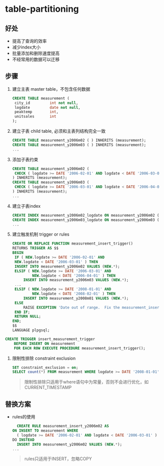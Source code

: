 # table-partitioning

## 好处

* 提高了查询的效率
* 减少index大小
* 批量添加和删除速度提高
* 不经常用的数据可以迁移

## 步骤

1. 建立主表 master table，不包含任何数据

   ```sql
   CREATE TABLE measurement (
    city_id         int not null,
    logdate         date not null,
    peaktemp        int,
    unitsales       int
   );
   ```

2. 建立子表 child table, 必须和主表列结构完全一致

   ```sql
   CREATE TABLE measurement_y2006m02 ( ) INHERITS (measurement);
   CREATE TABLE measurement_y2006m03 ( ) INHERITS (measurement);
   ...
   ```

3. 添加子表约束

   ```sql
   CREATE TABLE measurement_y2006m02 (
    CHECK ( logdate >= DATE '2006-02-01' AND logdate < DATE '2006-03-01' )
   ) INHERITS (measurement);
   CREATE TABLE measurement_y2006m03 (
    CHECK ( logdate >= DATE '2006-03-01' AND logdate < DATE '2006-04-01' )
   ) INHERITS (measurement);
   ...
   ```

4. 建立子表index

   ```sql
   CREATE INDEX measurement_y2006m02_logdate ON measurement_y2006m02 (logdate);
   CREATE INDEX measurement_y2006m03_logdate ON measurement_y2006m03 (logdate);
   ...
   ```

5. 建立触发机制 trigger or rules

   ```sql
   CREATE OR REPLACE FUNCTION measurement_insert_trigger()
   RETURNS TRIGGER AS $$
   BEGIN
    IF ( NEW.logdate >= DATE '2006-02-01' AND
    NEW.logdate < DATE '2006-03-01' ) THEN
    INSERT INTO measurement_y2006m02 VALUES (NEW.*);
    ELSIF ( NEW.logdate >= DATE '2006-03-01' AND
            NEW.logdate < DATE '2006-04-01' ) THEN
        INSERT INTO measurement_y2006m03 VALUES (NEW.*);
    ...
    ELSIF ( NEW.logdate >= DATE '2008-01-01' AND
            NEW.logdate < DATE '2008-02-01' ) THEN
        INSERT INTO measurement_y2008m01 VALUES (NEW.*);
    ELSE
        RAISE EXCEPTION 'Date out of range.  Fix the measurement_insert_trigger() function!';
    END IF;
    RETURN NULL;
   END;
   $$
   LANGUAGE plpgsql;
   ```

```sql
CREATE TRIGGER insert_measurement_trigger
    BEFORE INSERT ON measurement
    FOR EACH ROW EXECUTE PROCEDURE measurement_insert_trigger();
```

1. 限制性排除 constraint exclusion

   ```sql
   SET constraint_exclusion = on;
   SELECT count(*) FROM measurement WHERE logdate >= DATE '2008-01-01';
   ```

   > 限制性排除只适用于where语句中为常量，否则不会进行优化，如CURRENT\_TIMESTAMP

## 替换方案

* rules的使用

  ```sql
    CREATE RULE measurement_insert_y2006m02 AS
  ON INSERT TO measurement WHERE
    ( logdate >= DATE '2006-02-01' AND logdate < DATE '2006-03-01' )
  DO INSTEAD
    INSERT INTO measurement_y2006m02 VALUES (NEW.*);
  ...
  ```

  > rules只适用于INSERT，忽略COPY

